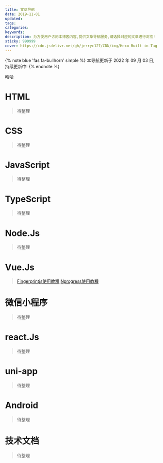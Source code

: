 ```yaml
---
title: 文章导航
date: 2019-11-01
updated: 
tags:
categories:
keywords:
description: 为方便用户访问本博客内容,提供文章导航服务,请选择对应的文章进行浏览!
sticky: 999999
cover: https://cdn.jsdelivr.net/gh/jerryc127/CDN/img/Hexo-Built-in-Tag-Plugins-COVER.png
---
```


{% note blue 'fas fa-bullhorn' simple %}
本导航更新于 2022 年 09 月 03 日,持续更新中!
{% endnote %}


哈哈
# HTML

> 待整理

# CSS

> 待整理

# JavaScript

> 待整理

# TypeScript

> 待整理

# Node.Js

> 待整理

# Vue.Js
> [Fingerprintjs使用教程](/posts/20220903sg/)
> [Nprogress使用教程](/posts/20220903nr/)

# 微信小程序

> 待整理

# react.Js

> 待整理

# uni-app

> 待整理

# Android

> 待整理

# 技术文档

> 待整理

